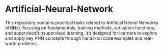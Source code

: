 # Artificial-Neural-Network
This repository contains practical tasks related to Artificial Neural Networks (ANNs), focusing on fundamentals, training methods, activation functions, and supervised/unsupervised learning. It’s designed for learners to explore and apply key ANN concepts through hands-on code examples and real-world problems.
